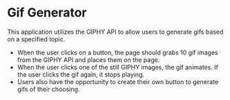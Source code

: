 # Gif Generator

This application utilizes the GIPHY API to allow users to generate gifs based on a specified topic. 
* When the user clicks on a button, the page should grabs 10 gif images from the GIPHY API and places them on the page.
* When the user clicks one of the still GIPHY images, the gif animates. If the user clicks the gif again, it stops playing.
* Users also have the opportunity to create their own button to generate gifs of their choosing.